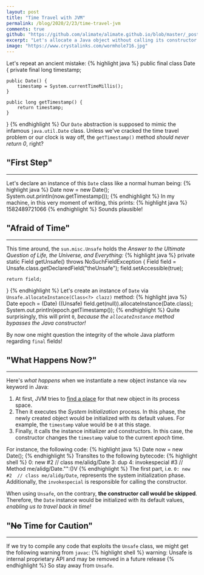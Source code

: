 ```yaml
---
layout: post
title: "Time Travel with JVM"
permalink: /blog/2020/2/23/time-travel-jvm
comments: true
github: "https://github.com/alimate/alimate.github.io/blob/master/_posts/2020-2-23-time-travel-jvm.md"
excerpt: "Let's allocate a Java object without calling its constructor!"
image: "https://www.crystalinks.com/wormhole716.jpg"
---
```

Let's repeat an ancient mistake:
{% highlight java %}
public final class Date {
    private final long timestamp;

    public Date() {
        timestamp = System.currentTimeMillis();
    }

    public long getTimestamp() {
        return timestamp;
    }
}
{% endhighlight %}
Our `Date` abstraction is supposed to mimic the infamous `java.util.Date` class. Unless we've cracked the time travel problem or our clock is way off, the `getTimestamp()` method *should never return 0*, right?

## "First Step"
---
Let's declare an instance of this `Date` class like a normal human being:
{% highlight java %}
Date now = new Date();
System.out.println(now.getTimestamp());
{% endhighlight %}
In my machine, in this very moment of writing, this prints:
{% highlight java %}
1582489721066
{% endhighlight %}
Sounds plausible!

## "Afraid of Time"
---
This time around, the `sun.misc.Unsafe` holds the *Answer to the Ultimate Question of Life, the Universe, and Everything:*
{% highlight java %}
private static Field getUnsafe() throws NoSuchFieldException {
    Field field = Unsafe.class.getDeclaredField("theUnsafe");
    field.setAccessible(true);

    return field;
}
{% endhighlight %}
Let's create an instance of `Date` via `Unsafe.allocateInstance(Class<?> clazz)` method:
{% highlight java %}
Date epoch = (Date) ((Unsafe) field.get(null)).allocateInstance(Date.class);
System.out.println(epoch.getTimestamp());
{% endhighlight %}
Quite surprisingly, this will print `0`, *because the `allocateInstance` method bypasses the Java constructor!*

By now one might question the integrity of the whole Java platform regarding `final` fields!

## "What Happens Now?"
---
Here's *what happens* when we instantiate a new object instance via `new` keyword in Java:
 1. At first, JVM tries to [find a place](https://alidg.me/blog/2019/6/21/tlab-jvm) for that new object in its process space.
 2. Then it executes the *System Initialization* process. In this phase, the newly created object would be initialized with its default values. For example, the `timestamp` value would be `0` at this stage.
 3. Finally, it calls the instance initializer and constructors. In this case, the constructor changes the `timestamp` value to the current *epoch* time.

For instance, the following code:
{% highlight java %}
Date now = new Date();
{% endhighlight %}
Transltes to the following bytecode:
{% highlight shell %}
0: new           #2  // class me/alidg/Date
3: dup
4: invokespecial #3 // Method me/alidg/Date."<init>":()V
{% endhighlight %}
The first part, i.e. `0: new #2  // class me/alidg/Date`, represents the system initialization phase. Additionally, the `invokespecial` is responsible for calling the constructor.

When using `Unsafe`, on the contrary, **the constructor call would be skipped**. Therefore, the `Date` instance would be initialized with its default values, *enabling us to travel back in time!*

## "<del>No</del> Time for Caution"
---
If we try to compile any code that exploits the `Unsafe` class, we might get the following warning from `javac`:
{% highlight shell %}
warning: Unsafe is internal proprietary API and may be removed in a future release
{% endhighlight %}
So stay away from `Unsafe`.

